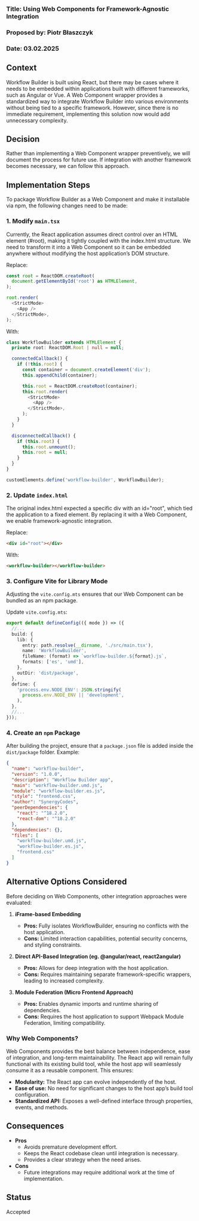 ### Title: **Using Web Components for Framework-Agnostic Integration**  

### Proposed by: Piotr Błaszczyk 

### Date:  03.02.2025

## Context  
Workflow Builder is built using React, but there may be cases where it needs to be embedded within applications built with different frameworks, such as Angular or Vue. A Web Component wrapper provides a standardized way to integrate Workflow Builder into various environments without being tied to a specific framework. However, since there is no immediate requirement, implementing this solution now would add unnecessary complexity.

## Decision  
Rather than implementing a Web Component wrapper preventively, we will document the process for future use. If integration with another framework becomes necessary, we can follow this approach.

## Implementation Steps  
To package Workflow Builder as a Web Component and make it installable via npm, the following changes need to be made:  

### 1. Modify `main.tsx`  

Currently, the React application assumes direct control over an HTML element (#root), making it tightly coupled with the index.html structure. We need to transform it into a Web Component so it can be embedded anywhere without modifying the host application’s DOM structure.

Replace:  
```typescript
const root = ReactDOM.createRoot(
  document.getElementById('root') as HTMLElement,
);

root.render(
  <StrictMode>
    <App />
  </StrictMode>,
);
```  
With:  
```typescript
class WorkflowBuilder extends HTMLElement {
  private root: ReactDOM.Root | null = null;

  connectedCallback() {
    if (!this.root) {
      const container = document.createElement('div');
      this.appendChild(container);

      this.root = ReactDOM.createRoot(container);
      this.root.render(
        <StrictMode>
          <App />
        </StrictMode>,
      );
    }
  }

  disconnectedCallback() {
    if (this.root) {
      this.root.unmount();
      this.root = null;
    }
  }
}

customElements.define('workflow-builder', WorkflowBuilder);
```  

### 2. Update `index.html`  

The original index.html expected a specific div with an id="root", which tied the application to a fixed element. By replacing it with a Web Component, we enable framework-agnostic integration.

Replace:  
```html
<div id="root"></div>
```  
With:  
```html
<workflow-builder></workflow-builder>
```  

### 3. Configure Vite for Library Mode  

Adjusting the `vite.config.mts` ensures that our Web Component can be bundled as an npm package.

Update `vite.config.mts`:
```typescript
export default defineConfig(({ mode }) => ({
  //...
  build: {
    lib: {
      entry: path.resolve(__dirname, './src/main.tsx'),
      name: 'WorkflowBuilder',
      fileName: (format) => `workflow-builder.${format}.js`,
      formats: ['es', 'umd'],
    },
    outDir: 'dist/package',
  },
  define: {
    'process.env.NODE_ENV': JSON.stringify(
      process.env.NODE_ENV || 'development',
    ),
  },
  //...
}));
```  

### 4. Create an `npm` Package  
After building the project, ensure that a `package.json` file is added inside the `dist/package` folder. Example:  
```json
{
  "name": "workflow-builder",
  "version": "1.0.0",
  "description": "Workflow Builder app",
  "main": "workflow-builder.umd.js",
  "module": "workflow-builder.es.js",
  "style": "frontend.css",
  "author": "SynergyCodes",
  "peerDependencies": {
    "react": "^18.2.0",
    "react-dom": "^18.2.0"
  },
  "dependencies": {},
  "files": [
    "workflow-builder.umd.js",
    "workflow-builder.es.js",
    "frontend.css"
  ]
}
```  

## Alternative Options Considered

Before deciding on Web Components, other integration approaches were evaluated:  

1. **iFrame-based Embedding**  
   - **Pros:** Fully isolates WorkflowBuilder, ensuring no conflicts with the host application.  
   - **Cons:** Limited interaction capabilities, potential security concerns, and styling constraints.  

2. **Direct API-Based Integration (eg. @angular/react, react2angular)**  
   - **Pros:** Allows for deep integration with the host application.  
   - **Cons:** Requires maintaining separate framework-specific wrappers, leading to increased complexity.  

3. **Module Federation (Micro Frontend Approach)**  
   - **Pros:** Enables dynamic imports and runtime sharing of dependencies.  
   - **Cons:** Requires the host application to support Webpack Module Federation, limiting compatibility.  

### Why Web Components?  
Web Components provides the best balance between independence, ease of integration, and long-term maintainability. The React app will remain fully functional with its existing build tool, while the host app will seamlessly consume it as a reusable component. This ensures:

-	**Modularity:** The React app can evolve independently of the host.
-	**Ease of use:** No need for significant changes to the host app’s build tool configuration.
-	**Standardized API:** Exposes a well-defined interface through properties, events, and methods.

## Consequences  
- **Pros**  
  - Avoids premature development effort.  
  - Keeps the React codebase clean until integration is necessary.  
  - Provides a clear strategy when the need arises.  
- **Cons**  
  - Future integrations may require additional work at the time of implementation.  

## Status  
Accepted  